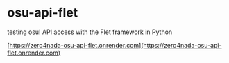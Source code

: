 # osu-api-flet
testing osu! API access with the Flet framework in Python

[https://zero4nada-osu-api-flet.onrender.com](https://zero4nada-osu-api-flet.onrender.com)